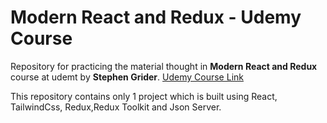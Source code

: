 # Modern React and Redux - Udemy Course

Repository for practicing the material thought in **Modern React and Redux** course at udemt by **Stephen Grider**. [Udemy Course Link](https://www.udemy.com/course/react-redux/)

This repository contains only 1 project which is built using React, TailwindCss, Redux,Redux Toolkit and Json Server.